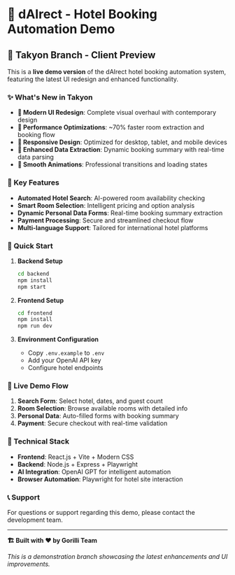 # 🏨 dAIrect - Hotel Booking Automation Demo

## 🎯 Takyon Branch - Client Preview

This is a **live demo version** of the dAIrect hotel booking automation system, featuring the latest UI redesign and enhanced functionality.

### ✨ What's New in Takyon

- **🎨 Modern UI Redesign**: Complete visual overhaul with contemporary design
- **🚀 Performance Optimizations**: ~70% faster room extraction and booking flow
- **📱 Responsive Design**: Optimized for desktop, tablet, and mobile devices
- **🔧 Enhanced Data Extraction**: Dynamic booking summary with real-time data parsing
- **💫 Smooth Animations**: Professional transitions and loading states

### 🌟 Key Features

- **Automated Hotel Search**: AI-powered room availability checking
- **Smart Room Selection**: Intelligent pricing and option analysis
- **Dynamic Personal Data Forms**: Real-time booking summary extraction
- **Payment Processing**: Secure and streamlined checkout flow
- **Multi-language Support**: Tailored for international hotel platforms

### 🚀 Quick Start

1. **Backend Setup**
   ```bash
   cd backend
   npm install
   npm start
   ```

2. **Frontend Setup**
   ```bash
   cd frontend
   npm install
   npm run dev
   ```

3. **Environment Configuration**
   - Copy `.env.example` to `.env`
   - Add your OpenAI API key
   - Configure hotel endpoints

### 📱 Live Demo Flow

1. **Search Form**: Select hotel, dates, and guest count
2. **Room Selection**: Browse available rooms with detailed info
3. **Personal Data**: Auto-filled forms with booking summary
4. **Payment**: Secure checkout with real-time validation

### 🔧 Technical Stack

- **Frontend**: React.js + Vite + Modern CSS
- **Backend**: Node.js + Express + Playwright
- **AI Integration**: OpenAI GPT for intelligent automation
- **Browser Automation**: Playwright for hotel site interaction

### 📞 Support

For questions or support regarding this demo, please contact the development team.

---

**🏗️ Built with ❤️ by Gorilli Team**

*This is a demonstration branch showcasing the latest enhancements and UI improvements.*
